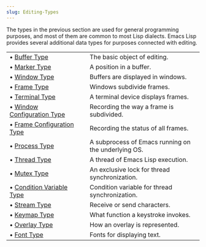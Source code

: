 ```yaml
---
slug: Editing-Types
---
```


The types in the previous section are used for general programming purposes, and most of them are common to most Lisp dialects. Emacs Lisp provides several additional data types for purposes connected with editing.

|                                                                      |    |                                                     |
| :------------------------------------------------------------------- | -- | :-------------------------------------------------- |
| • [Buffer Type](/docs/elisp/Buffer-Type)                             |    | The basic object of editing.                        |
| • [Marker Type](/docs/elisp/Marker-Type)                             |    | A position in a buffer.                             |
| • [Window Type](/docs/elisp/Window-Type)                             |    | Buffers are displayed in windows.                   |
| • [Frame Type](/docs/elisp/Frame-Type)                               |    | Windows subdivide frames.                           |
| • [Terminal Type](/docs/elisp/Terminal-Type)                         |    | A terminal device displays frames.                  |
| • [Window Configuration Type](/docs/elisp/Window-Configuration-Type) |    | Recording the way a frame is subdivided.            |
| • [Frame Configuration Type](/docs/elisp/Frame-Configuration-Type)   |    | Recording the status of all frames.                 |
| • [Process Type](/docs/elisp/Process-Type)                           |    | A subprocess of Emacs running on the underlying OS. |
| • [Thread Type](/docs/elisp/Thread-Type)                             |    | A thread of Emacs Lisp execution.                   |
| • [Mutex Type](/docs/elisp/Mutex-Type)                               |    | An exclusive lock for thread synchronization.       |
| • [Condition Variable Type](/docs/elisp/Condition-Variable-Type)     |    | Condition variable for thread synchronization.      |
| • [Stream Type](/docs/elisp/Stream-Type)                             |    | Receive or send characters.                         |
| • [Keymap Type](/docs/elisp/Keymap-Type)                             |    | What function a keystroke invokes.                  |
| • [Overlay Type](/docs/elisp/Overlay-Type)                           |    | How an overlay is represented.                      |
| • [Font Type](/docs/elisp/Font-Type)                                 |    | Fonts for displaying text.                          |
